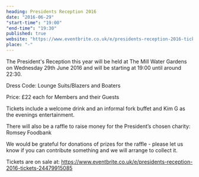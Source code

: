 ```yaml
---
heading: Presidents Reception 2016
date: "2016-06-29"
"start-time": "19:00"
"end-time": "19:30"
published: true
website: "https://www.eventbrite.co.uk/e/presidents-reception-2016-tickets-24479915085"
place: "-"
---
```

The President's Reception this year will be held at The Mill Water Gardens on Wednesday 29th June 2016 and will be starting at 19:00 until around 22:30.

Dress Code: Lounge Suits/Blazers and Boaters

Price: £22 each for Members and their Guests

Tickets include a welcome drink and an informal fork buffet and Kim G as the evenings entertainment.

There will also be a raffle to raise money for the President’s chosen charity: Romsey Foodbank

We would  be grateful for donations of prizes for the raffle - please let us know if you can contribute something and we will arrange to collect it.

Tickets are on sale at: https://www.eventbrite.co.uk/e/presidents-reception-2016-tickets-24479915085
